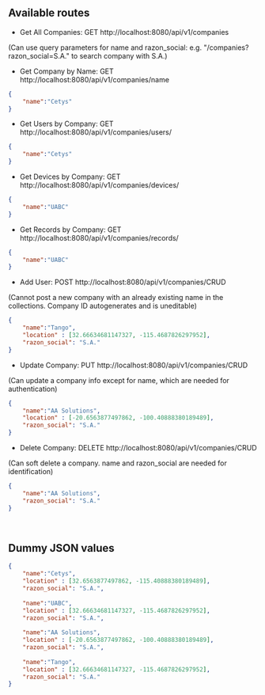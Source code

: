 
## Available routes

- Get All Companies: GET http://localhost:8080/api/v1/companies

<p> (Can use query parameters for name and razon_social: e.g. "/companies?razon_social=S.A." to search company with S.A.)</p>

- Get Company by Name: GET http://localhost:8080/api/v1/companies/name
```json
{
	"name":"Cetys"
}
```
  
- Get Users by Company: GET http://localhost:8080/api/v1/companies/users/
```json
{
	"name":"Cetys"
}
```

- Get Devices by Company: GET http://localhost:8080/api/v1/companies/devices/
```json
{
	"name":"UABC"
}
```


- Get Records by Company: GET http://localhost:8080/api/v1/companies/records/
```json
{
	"name":"UABC"
}
```

- Add User: POST http://localhost:8080/api/v1/companies/CRUD 
<p> (Cannot post a new company with an already existing name in the collections. Company ID autogenerates and is uneditable)</p>

```json
{
    "name":"Tango",
    "location" : [32.66634681147327, -115.4687826297952],
    "razon_social": "S.A."
}
```

- Update Company: PUT http://localhost:8080/api/v1/companies/CRUD 

<p> (Can update a company info except for name, which are needed for authentication) </p>

```json
{
    "name":"AA Solutions",
    "location" : [-20.6563877497862, -100.40888380189489],
    "razon_social": "S.A."
}
```

- Delete Company: DELETE http://localhost:8080/api/v1/companies/CRUD
<p> (Can soft delete a company. name and razon_social are needed for identification) </p>

```json
{
    "name":"AA Solutions",
    "razon_social": "S.A."
}
```

<br>

## Dummy JSON values
```json
{
    "name":"Cetys",
    "location" : [32.6563877497862, -115.40888380189489],
    "razon_social": "S.A.", 
        
    "name":"UABC",
    "location" : [32.66634681147327, -115.4687826297952],
    "razon_social": "S.A.", 
        
    "name":"AA Solutions",
    "location" : [-20.6563877497862, -100.40888380189489],
    "razon_social": "S.A.",
        
    "name":"Tango",
    "location" : [32.66634681147327, -115.4687826297952],
    "razon_social": "S.A."
}
```
